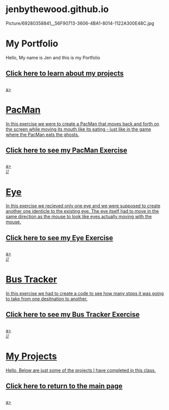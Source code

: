 # jenbythewood.github.io
 Picture/69280358841__56F90713-3606-4BA1-8014-1122A300E48C.jpg
 
<!DOCTYPE html>
<html lang="en">
    <head>
            <meta charset="UTF-8">
            <meta http-equiv="X-UA-Compatible" content="IE=edge">
            <meta name="viewport" content=""width-device-width, initial-scale="1.0">
            <link rel="stylesheet" href="style.css">
    </head>
    <body>
        <div class="container">
            <h1>My Portfolio</h1>
            <p>Hello, My name is Jen and this is my Portfolio</p>
            <a href="./My Portfolio Projects.html"><h2>Click here to learn about my projects<h2></h2>a>
        </div>
    </body>
    </html>
<!DOCTYPE html>
<html lang="en">
<head>
        <meta charset="UTF-8">
        <meta http-equiv="X-UA-Compatible" content="IE=edge">
        <meta name="viewport" content=""width-device-width, initial-scale="1.0">
        <link rel="stylesheet" href="style.css">
        <title>MAIN PAGE</title>
</head>
<body>
    <div class="container">
        <h1>PacMan</h1>
        <p>In this exercise we were to create a PacMan that moves back and forth on the screen while moving its mouth like its eating - just like in the game where the PacMan eats the ghosts. </p>
        <a href="https://jenbythewood.github.io/PacMan/"><h2>Click here to see my PacMan Exercise<h2></h2>a>
    </div>
</body>
            //
<body>
    <div class="container">
        <h1>Eye</h1>
        <p>In this exercise we recieved only one eye and we were supposed to create another one identicle to the existing eye. The eye itself had to move in the same direction as the mouse to look like eyes actually moving with the mouse. </p>
        <a href="https://jenbythewood.github.io/Eye/"><h2>Click here to see my Eye Exercise<h2></h2>a>
    </div>
</body>
            //
<body>
    <div class="container">
        <h1>Bus Tracker</h1>
        <p>In this exercise we had to create a code to see how many stops it was going to take from one desitnation to another. </p>
        <a href="https://jenbythewood.github.io/Bus-Tracker/"><h2>Click here to see my Bus Tracker Exercise<h2></h2>a>
    </div>
</body>
            //
<body>
    <div class="container">
        <h1>My Projects</h1>
        <p>Hello, Below are just some of the projects I have completed in this class. </p>
        <p> </p>
        <a href="./My Protfolio Index.html"><h2>Click here to return to the main page<h2></h2>a>
    </div>
</body>
</html>
